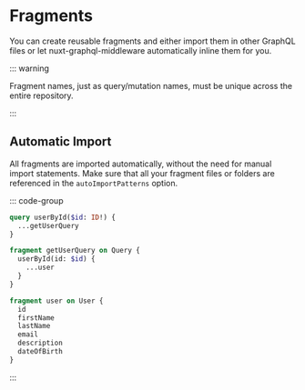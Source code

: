 # Fragments

You can create reusable fragments and either import them in other GraphQL files
or let nuxt-graphql-middleware automatically inline them for you.

::: warning

Fragment names, just as query/mutation names, must be unique across the entire
repository.

:::

## Automatic Import

All fragments are imported automatically, without the need for manual import
statements. Make sure that all your fragment files or folders are referenced in
the `autoImportPatterns` option.

::: code-group

```graphql [query.getUsers.graphql]
query userById($id: ID!) {
  ...getUserQuery
}
```

```graphql [fragment.getUserQuery.graphql]
fragment getUserQuery on Query {
  userById(id: $id) {
    ...user
  }
}
```

```graphql [fragment.user.graphql]
fragment user on User {
  id
  firstName
  lastName
  email
  description
  dateOfBirth
}
```

:::
